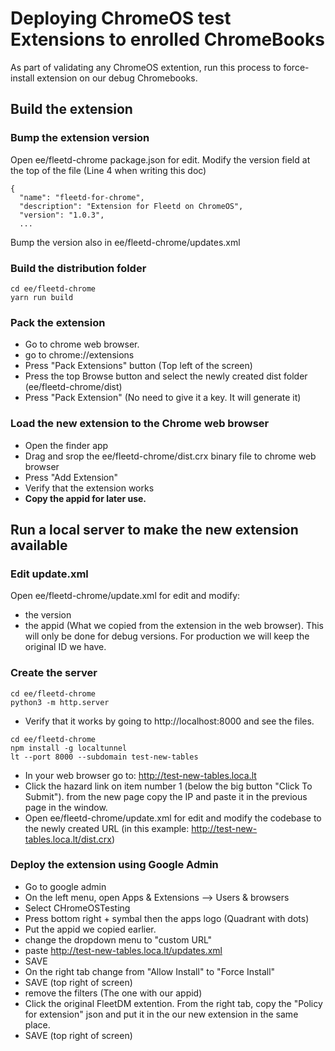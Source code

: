# Deploying ChromeOS test Extensions to enrolled ChromeBooks

As part of validating any ChromeOS extention, run this process to force-install extension on our debug Chromebooks.

## Build the extension

### Bump the extension version

Open ee/fleetd-chrome package.json for edit.
Modify the version field at the top of the file (Line 4 when writing this doc)
```
{
  "name": "fleetd-for-chrome",
  "description": "Extension for Fleetd on ChromeOS",
  "version": "1.0.3",
  ...
```
Bump the version also in ee/fleetd-chrome/updates.xml

### Build the distribution folder

```
cd ee/fleetd-chrome
yarn run build
```

### Pack the extension

- Go to chrome web browser.
- go to chrome://extensions
- Press "Pack Extensions" button (Top left of the screen)
- Press the top Browse button and select the newly created dist folder (ee/fleetd-chrome/dist)
- Press "Pack Extension" (No need to give it a key. It will generate it)

### Load the new extension to the Chrome web browser

- Open the finder app 
- Drag and srop the ee/fleetd-chrome/dist.crx binary file to chrome web browser
- Press "Add Extension"
- Verify that the extension works
- **Copy the appid for later use.**



## Run a local server to make the new extension available

### Edit update.xml
Open ee/fleetd-chrome/update.xml for edit and modify:
- the version
- the appid (What we copied from the extension in the web browser). This will only be done for debug versions. For production we will keep the original ID we have.

### Create the server

```
cd ee/fleetd-chrome
python3 -m http.server
```
- Verify that it works by going to http://localhost:8000 and see the files.

```
cd ee/fleetd-chrome
npm install -g localtunnel
lt --port 8000 --subdomain test-new-tables
```
- In your web browser go to: http://test-new-tables.loca.lt
- Click the hazard link on item number 1 (below the big button "Click To Submit"). from the new page copy the IP and paste it in the previous page in the window.
- Open ee/fleetd-chrome/update.xml for edit and modify the codebase to the newly created URL (in this example: http://test-new-tables.loca.lt/dist.crx)

### Deploy the extension using Google Admin

- Go to google admin
- On the left menu, open Apps & Extensions --> Users & browsers
- Select CHromeOSTesting
- Press bottom right + symbal then the apps logo (Quadrant with dots)
- Put the appid we copied earlier.
- change the dropdown menu to "custom URL"
- paste http://test-new-tables.loca.lt/updates.xml
- SAVE
- On the right tab change from "Allow Install" to "Force Install"
- SAVE (top right of screen)
- remove the filters (The one with our appid)
- Click the original FleetDM extention. From the right tab, copy the "Policy for extension" json and put it in the our new extension in the same place.
- SAVE (top right of screen)







